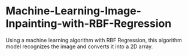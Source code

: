 # Machine-Learning-Image-Inpainting-with-RBF-Regression
Using a machine learning algorithm with RBF Regression, this algorithm model recognizes the image and converts it into a 2D array.
